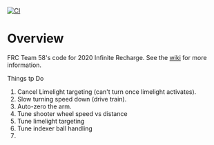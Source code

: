 [![CI](https://github.com/first-team-58/2020-InfiniteRecharge/actions/workflows/main.yml/badge.svg)](https://github.com/first-team-58/2020-InfiniteRecharge/actions/workflows/main.yml)
# Overview

FRC Team 58's code for 2020 Infinite Recharge. See the [wiki](https://github.com/first-team-58/2020-InfiniteRecharge/wiki) for more information.

Things tp Do
1.  Cancel Limelight targeting (can't turn once limelight activates).
2.  Slow turning speed down (drive train).
3.  Auto-zero the arm.
4.  Tune shooter wheel speed vs distance
5.  Tune limelight targeting
6.  Tune indexer ball handling
7.  
